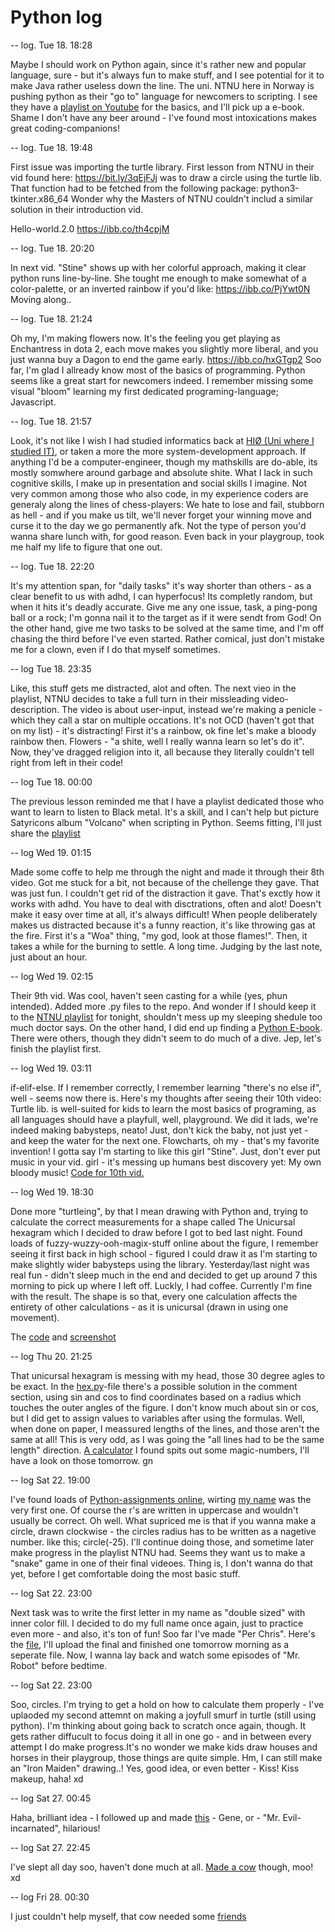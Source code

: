 # Python log
-- log. Tue 18. 18:28

Maybe I should work on Python again, since it's rather new and popular language, sure - but it's always fun to make stuff, and I see potential for it to make Java rather useless down the line. The uni. NTNU here in Norway is pushing python as their "go to" language for newcomers to scripting. I see they have a [playlist on Youtube](https://www.youtube.com/watch?v=CW6jkSKRjCE&list=PLrIC8MB5SE_HY4zKDCYUAz4ugAXZMgQ3z&index=2) for the basics, and I'll pick up a e-book. Shame I don't have any beer around - I've found most intoxications makes great coding-companions!

-- log. Tue 18. 19:48

First issue was importing the turtle library. First lesson from NTNU in their vid found here: https://bit.ly/3qEjFJj was to draw a circle using the turtle lib. 
That function had to be fetched from the following package: python3-tkinter.x86_64
Wonder why the Masters of NTNU couldn't includ a similar solution in their introduction vid.

Hello-world.2.0
https://ibb.co/th4cpjM

-- log. Tue 18. 20:20

In next vid. "Stine" shows up with her colorful approach, making it clear python runs line-by-line.
She tought me enough to make somewhat of a color-palette, or an inverted rainbow if you'd like:
https://ibb.co/PjYwt0N Moving along..

-- log. Tue 18. 21:24

Oh my, I'm making flowers now. It's the feeling you get playing as Enchantress in dota 2, each move makes you slightly more liberal, and you just wanna buy a Dagon to end the game early. https://ibb.co/hxGTgp2 Soo far, I'm glad I allready know most of the basics of programming. Python seems like a great start for newcomers indeed. I remember missing some visual "bloom" learning my first dedicated programing-language; Javascript.

-- log. Tue 18. 21:57

Look, it's not like I wish I had studied informatics back at [HIØ (Uni where I studied IT)](https://www.hiof.no/english/), or taken a more the more system-development approach. If anything I'd be a computer-engineer, though my mathskills are do-able, its mostly somwhere around garbage and absolute shite. What I lack in such cognitive skills, I make up in presentation and social skills I imagine. Not very common among those who also code, in my experience coders are generaly along the lines of chess-players: We hate to lose and fail, stubborn as hell - and if you make us tilt, we'll never forget your winning move and curse it to the day we go permanently afk. Not the type of person you'd wanna share lunch with, for good reason. Even back in your playgroup, took me half my life to figure that one out.

-- log. Tue 18. 22:20

It's my attention span, for "daily tasks" it's way shorter than others - as a clear benefit to us with adhd, I can hyperfocus! Its completly random, but when it hits it's deadly accurate. Give me any one issue, task, a ping-pong ball or a rock; I'm gonna nail it to the target as if it were sendt from God! On the other hand, give me two tasks to be solved at the same time, and I'm off chasing the third before I've even started. Rather comical, just don't mistake me for a clown, even if I do that myself sometimes. 

-- log Tue 18. 23:35

Like, this stuff gets me distracted, alot and often. The next vieo in the playlist, NTNU decides to take a full turn in their missleading video-description. The video is about user-input, instead we're making a penicle - which they call a star on multiple occations. It's not OCD (haven't got that on my list) - it's distracting! First it's a rainbow, ok fine let's make a bloody rainbow then. Flowers - "a shite, well I really wanna learn so let's do it". Now, they've dragged religion into it, all because they literally couldn't tell right from left in their code! 

-- log Tue 18. 00:00

The previous lesson reminded me that I have a playlist dedicated those who want to learn to listen to Black metal. It's a skill, and I can't help but picture Satyricons album "Volcano" when scripting in Python. Seems fitting, I'll just share the [playlist](https://open.spotify.com/playlist/2Y5FO9yQ5VOOFSW3CQm69V) 

-- log Wed 19. 01:15

Made some coffe to help me through the night and made it through their 8th video. Got me stuck for a bit, not because of the chellenge they gave. That was just fun. I couldn't get rid of the distraction it gave. That's exctly how it works with adhd. You have to deal with disctrations, often and alot! Doesn't make it easy over time at all, it's always difficult! When people deliberately makes us distracted because it's a funny reaction, it's like throwing gas at the fire. First it's a "Woa" thing, "my god, look at those flames!". Then, it takes a while for the burning to settle. A long time. Judging by the last note, just about an hour.


-- log Wed 19. 02:15

Their 9th vid. Was cool, haven't seen casting for a while (yes, phun intended).
Added more .py files to the repo. And wonder if I should keep it to the [NTNU playlist](https://bit.ly/3KhEhz3) for tonight, shouldn't mess up my sleeping shedule too much doctor says. On the other hand, I did end up finding a [Python E-book](https://bit.ly/3nBQvsk). There were others, though they didn't seem to do much of a dive. Jep, let's finish the playlist first.

-- log Wed 19. 03:11

if-elif-else. If I remember correctly, I remember learning "there's no else if", well - seems now there is. Here's my thoughts after seeing their 10th video: Turtle lib. is well-suited for kids to learn the most basics of programing, as all languages should have a playfull, well, playground. We did it lads, we're indeed making babysteps, neato! Just, don't kick the baby, not just yet - and keep the water for the next one. Flowcharts, oh my - that's my favorite invention! I gotta say I'm starting to like this girl "Stine". Just, don't ever put music in your vid. girl - it's messing up humans best discovery yet: My own bloody music!
[Code for 10th vid.](https://github.com/p3k4/playground/blob/main/conditions.py)

-- log Wed 19. 18:30

Done more "turtleing", by that I mean drawing with Python and, trying to calculate the correct measurements for a shape called The Unicursal hexagram which I decided to draw before I got to bed last night. Found loads of fuzzy-wuzzy-ooh-magix-stuff online about the figure, I remember seeing it first back in high school - figured I could draw it as I'm starting to make slightly wider babysteps using the library. Yesterday/last night was real fun - didn't sleep much in the end and decided to get up around 7 this morning to pick up where I left off. Luckly, I had coffee. Currently I'm fine with the result. The shape is so that, every one calculation affects the entirety of other calculations - as it is unicursal (drawn in using one movement). 

The [code](https://github.com/p3k4/playground/blob/main/hex.py) and [screenshot](https://ibb.co/wsqDBZ9)

-- log Thu 20. 21:25

That unicursal hexagram is messing with my head, those 30 degree agles to be exact. In the [hex.py](https://github.com/p3k4/playground/blob/main/hex.py)-file there's a possible solution in the comment section, using sin and cos to find coordinates based on a radius which touches the outer angles of the figure. I don't know much about sin or cos, but I did get to assign values to variables after using the formulas. Well, when done on paper, I meassured lengths of the lines, and those aren't the same at all! This is very odd, as I was going the "all lines had to be the same length" direction.
[A calculator](https://rechneronline.de/pi/unicursal-hexagram.php) I found spits out some magic-numbers, I'll have a look on those tomorrow. gn

-- log Sat 22. 19:00

I've found loads of [Python-assignments online](https://oppgaver.kidsakoder.no/python), wirting [my name](https://github.com/p3k4/playground/blob/main/navn.py) was the very first one. Of course the r's are written in uppercase and wouldn't usually be correct. Oh well. What supriced me is that if you wanna make a circle, drawn clockwise - the circles radius has to be written as a nagetive number. like this; circle(-25). I'll continue doing those, and sometime later make progress
in the playlist NTNU had. Seems they want us to make a "snake" game in one of their final videoes. Thing is, I don't wanna do that yet, before I get comfortable doing the most basic stuff.

-- log Sat 22. 23:00

Next task was to write the first letter in my name as "double sized" with inner color fill. I decided to do my full name once again, just to practice even more - and also, it's ton of fun! Soo far I've made "Per Chris". Here's the [file](https://github.com/p3k4/playground/blob/main/navn_2.py), I'll upload the final and finished one tomorrow morning as a seperate file. Now, I wanna lay back and watch some episodes of "Mr. Robot" before bedtime.

-- log Sat 22. 23:00

Soo, circles. I'm trying to get a hold on how to calculate them properly - I've uplaoded my second attemnt on making a joyfull smurf in turtle (still using python). I'm thinking about going back to scratch once again, though. It gets rather diffucult to focus doing it all in one go - and in between every attempt I do make progress.It's no wonder we make kids draw houses and horses in their playgroup, those things are quite simple. Hm, I can still make an "Iron Maiden" drawing..! Yes, good idea, or even better - Kiss! Kiss makeup, haha! xd

-- log Sat 27. 00:45

Haha, brilliant idea - I followed up and made [this](https://github.com/p3k4/playground/blob/main/kiss.py) - Gene, or - "Mr. Evil-incarnated", hilarious!

-- log Sat 27. 22:45

I've slept all day soo, haven't done much at all. [Made a cow](https://github.com/p3k4/playground/blob/main/cow.py) though, moo! xd

-- log Fri 28. 00:30

I just couldn't help myself, that cow needed some [friends](https://github.com/p3k4/playground/blob/main/dyr.py)
